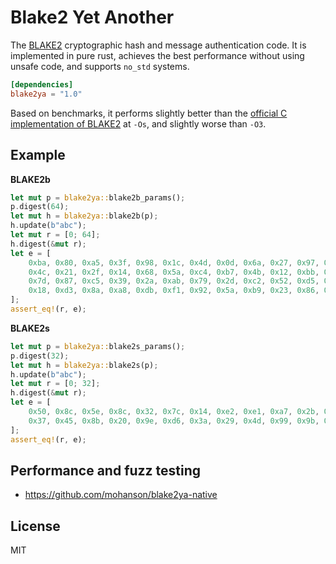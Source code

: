 # Blake2 Yet Another

The [BLAKE2](https://www.rfc-editor.org/rfc/rfc7693.html) cryptographic hash and message authentication code. It is implemented in pure rust, achieves the best performance without using unsafe code, and supports `no_std` systems.

```toml
[dependencies]
blake2ya = "1.0"
```

Based on benchmarks, it performs slightly better than the [official C implementation of BLAKE2](https://github.com/BLAKE2/BLAKE2/blob/master/ref/blake2b-ref.c) at `-Os`, and slightly worse than `-O3`.

## Example

**BLAKE2b**

```rust
let mut p = blake2ya::blake2b_params();
p.digest(64);
let mut h = blake2ya::blake2b(p);
h.update(b"abc");
let mut r = [0; 64];
h.digest(&mut r);
let e = [
    0xba, 0x80, 0xa5, 0x3f, 0x98, 0x1c, 0x4d, 0x0d, 0x6a, 0x27, 0x97, 0xb6, 0x9f, 0x12, 0xf6, 0xe9,
    0x4c, 0x21, 0x2f, 0x14, 0x68, 0x5a, 0xc4, 0xb7, 0x4b, 0x12, 0xbb, 0x6f, 0xdb, 0xff, 0xa2, 0xd1,
    0x7d, 0x87, 0xc5, 0x39, 0x2a, 0xab, 0x79, 0x2d, 0xc2, 0x52, 0xd5, 0xde, 0x45, 0x33, 0xcc, 0x95,
    0x18, 0xd3, 0x8a, 0xa8, 0xdb, 0xf1, 0x92, 0x5a, 0xb9, 0x23, 0x86, 0xed, 0xd4, 0x00, 0x99, 0x23,
];
assert_eq!(r, e);
```

**BLAKE2s**

```rust
let mut p = blake2ya::blake2s_params();
p.digest(32);
let mut h = blake2ya::blake2s(p);
h.update(b"abc");
let mut r = [0; 32];
h.digest(&mut r);
let e = [
    0x50, 0x8c, 0x5e, 0x8c, 0x32, 0x7c, 0x14, 0xe2, 0xe1, 0xa7, 0x2b, 0xa3, 0x4e, 0xeb, 0x45, 0x2f,
    0x37, 0x45, 0x8b, 0x20, 0x9e, 0xd6, 0x3a, 0x29, 0x4d, 0x99, 0x9b, 0x4c, 0x86, 0x67, 0x59, 0x82,
];
assert_eq!(r, e);
```

## Performance and fuzz testing

- <https://github.com/mohanson/blake2ya-native>

## License

MIT
